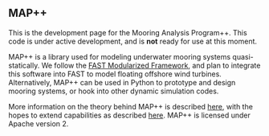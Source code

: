 ## MAP++ 

This is the development page for the Mooring Analysis Program++. This code is under active development, and is **not** ready for use at this moment. 

MAP++ is a library used for modeling underwater mooring systems quasi-statically. We follow the [FAST Modularized Framework](http://wind.nrel.gov/designcodes/simulators/fast/alpha/), and plan to integrate this software into FAST to model floating offshore wind turbines. Alternatively, MAP++ can be used in Python to prototype and design mooring systems, or hook into other dynamic simulation codes. 

More information on the theory behind MAP++ is described [here](http://cim.mcgill.ca/~mmascio1/ISOPE2013-TPC-0646.pdf), with the hopes to extend capabilities as described [here](http://cim.mcgill.ca/~mmascio1/61159.pdf). MAP++ is licensed under Apache version 2.  